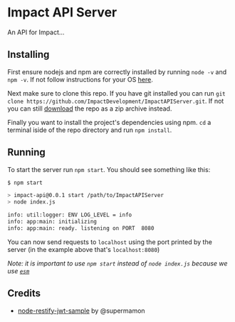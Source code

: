 # Impact API Server

An API for Impact...

## Installing

First ensure nodejs and npm are correctly installed by running `node -v` and `npm -v`. If not follow instructions for your OS [here][install-node].

Next make sure to clone this repo. If you have git installed you can run `git clone https://github.com/ImpactDevelopment/ImpactAPIServer.git`. If not you can still [download][download-repo-zip] the repo as a zip archive instead.

Finally you want to install the project's dependencies using npm. `cd` a terminal iside of the repo directory and run `npm install`.

## Running

To start the server run `npm start`. You should see something like this:

```bash
$ npm start

> impact-api@0.0.1 start /path/to/ImpactAPIServer
> node index.js

info: util:logger: ENV LOG_LEVEL = info
info: app:main: initializing
info: app:main: ready. listening on PORT  8080
```

You can now send requests to `localhost` using the port printed by the server (in the example above that's `localhost:8080`)

_Note: it is important to use `npm start` instead of `node index.js` because we use [`esm`](https://github.com/standard-things/esm)_

## Credits

- [node-restify-jwt-sample][nrjs-example] by @supermamon

[nrjs-example]: https://github.com/supermamon/node-restify-jwt-sample
[install-node]: https://nodejs.org/en/download/package-manager
[download-repo-zip]: https://github.com/ImpactDevelopment/ImpactAPIServer/archive/master.zip
